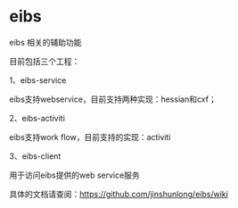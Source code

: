 eibs
====

eibs 相关的辅助功能

目前包括三个工程：

1、eibs-service
 
 eibs支持webservice，目前支持两种实现：hessian和cxf；

2、eibs-activiti
 
 eibs支持work flow，目前支持的实现：activiti
 
3、eibs-client

 用于访问eibs提供的web service服务
 
 
具体的文档请查阅：https://github.com/jinshunlong/eibs/wiki
